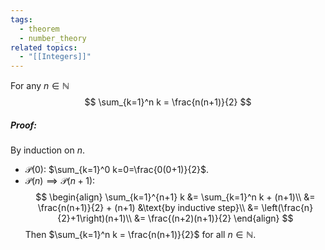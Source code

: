 ```yaml
---
tags:
  - theorem
  - number_theory
related topics:
  - "[[Integers]]"
---
```

For any $n\in\mathbb{N}$$$
\sum_{k=1}^n k = \frac{n(n+1)}{2}
$$
##### Proof:
By induction on $n$.
- $\mathcal{P}(0)$:
	$\sum_{k=1}^0 k=0=\frac{0(0+1)}{2}$.
- $\mathcal{P}(n)\implies\mathcal{P}(n+1)$:
	$$
	\begin{align}
		\sum_{k=1}^{n+1} k
		&= \sum_{k=1}^n k + (n+1)\\
		&= \frac{n(n+1)}{2} + (n+1)
			&\text{by inductive step}\\
		&= \left(\frac{n}{2}+1\right)(n+1)\\
		&= \frac{(n+2)(n+1)}{2}
	\end{align}
	$$
Then $\sum_{k=1}^n k = \frac{n(n+1)}{2}$ for all $n\in\mathbb{N}$.